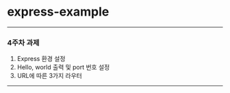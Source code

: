 # express-example
------------
### 4주차 과제
1. Express 환경 설정
2. Hello, world 출력 및 port 번호 설정
3. URL에 따른 3가지 라우터
------------
